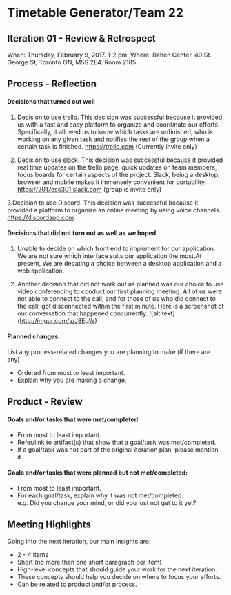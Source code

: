 # Timetable Generator/Team 22

## Iteration 01 - Review & Retrospect

When: Thursday, February 9, 2017. 1-2 pm.
Where: Bahen Center. 40 St. George St, Toronto ON, M5S 2E4. Room 2185.

## Process - Reflection

#### Decisions that turned out well

1. Decision to use trello. This decision was successful because it provided us with a fast and easy platform to organize and coordinate
our efforts. Specifically, it allowed us to know which tasks are unfinished, who is working on any given task and notifies the rest of
the group when a certain task is finished. 
https://trello.com (Currently invite only)

2. Decision to use slack. This decision was successful because it provided real time updates on the trello page, quick updates on team
members, focus boards for certain aspects of the project. Slack, being a desktop, browser and mobile makes it immensely convenient for
portability.
https://2017csc301.slack.com (group is invite only)

3.Decision to use Discord. This decision was successful because it provided a platform to organize an online meeting by using voice
channels.
https://discordapp.com

#### Decisions that did not turn out as well as we hoped
         
1. Unable to decide on which front end to implement for our application. We are not sure which interface suits our application the most.At present, We are debating a choice between a desktop application and a web application. 

2. Another decision that did not work out as planned was our choice to use video conferencing to conduct our first planning meeting. All of us were not able to connect to the call, and for those of us who did connect to the call, got disconnected within the first minute. Here is a screenshot of our conversation that happened concurrently.
![alt text] (http://imgur.com/a/J8EgW) 
 
#### Planned changes

List any process-related changes you are planning to make (if there are any)

* Ordered from most to least important.
* Explain why you are making a change.


## Product - Review

#### Goals and/or tasks that were met/completed:

* From most to least important.
* Refer/link to artifact(s) that show that a goal/task was met/completed.
* If a goal/task was not part of the original iteration plan, please mention it.

#### Goals and/or tasks that were planned but not met/completed:

* From most to least important.
* For each goal/task, explain why it was not met/completed.      
  e.g. Did you change your mind, or did you just not get to it yet?

## Meeting Highlights

Going into the next iteration, our main insights are:

* 2 - 4 items
* Short (no more than one short paragraph per item)
* High-level concepts that should guide your work for the next iteration.
* These concepts should help you decide on where to focus your efforts.
* Can be related to product and/or process.
